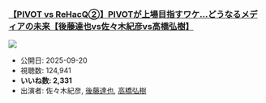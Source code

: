 ### [【PIVOT vs ReHacQ②】PIVOTが上場目指すワケ…どうなるメディアの未来【後藤達也vs佐々木紀彦vs高橋弘樹】](https://www.youtube.com/watch?v=68ubJe2wyRM)
[![](https://img.youtube.com/vi/68ubJe2wyRM/sddefault.jpg)](https://www.youtube.com/watch?v=68ubJe2wyRM)
-   公開日: 2025-09-20
-   視聴数: 124,941
-   **いいね数: 2,331**
-   出演者: 佐々木紀彦, [後藤達也](/rehacq_fan/people/後藤達也 "wikilink"), [高橋弘樹](/rehacq_fan/people/高橋弘樹 "wikilink")
